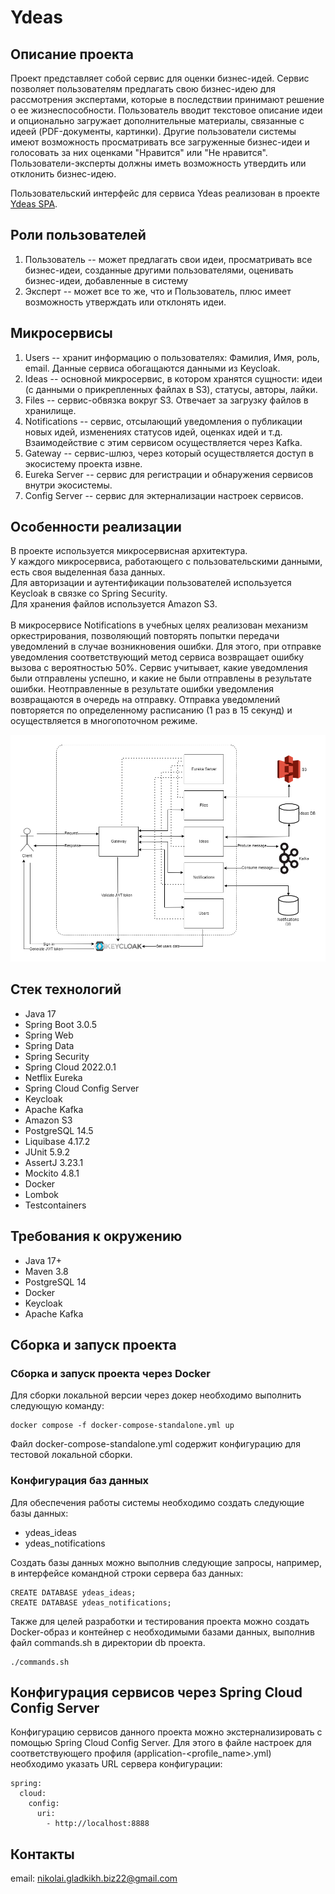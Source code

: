 # Ydeas

## Описание проекта
Проект представляет собой сервис для оценки бизнес-идей.
Сервис позволяет пользователям предлагать свою бизнес-идею для рассмотрения экспертами, которые в последствии 
принимают решение о ее жизнеспособности. Пользователь вводит текстовое описание идеи и опционально загружает 
дополнительные материалы, связанные с идеей (PDF-документы, картинки). Другие пользователи системы имеют 
возможность просматривать все загруженные бизнес-идеи и голосовать за них оценками "Нравится" или "Не нравится".
Пользователи-эксперты должны иметь возможность утвердить или отклонить бизнес-идею.

Пользовательский интерфейс для сервиса Ydeas реализован в проекте [Ydeas SPA](https://github.com/diac/ydeas-spa).

## Роли пользователей
1. Пользователь -- может предлагать свои идеи, просматривать все бизнес-идеи, созданные другими пользователями, 
оценивать бизнес-идеи, добавленные в систему
2. Эксперт -- может все то же, что и Пользователь, плюс имеет возможность утверждать или отклонять идеи.

## Микросервисы
1. Users -- хранит информацию о пользователях: Фамилия, Имя, роль, email. Данные сервиса обогащаются данными из Keycloak.
2. Ideas -- основной микросервис, в котором хранятся сущности: идеи (с данными о прикрепленных файлах в S3), 
статусы, авторы, лайки.
3. Files -- сервис-обвязка вокруг S3. Отвечает за загрузку файлов в хранилище.
4. Notifications -- сервис, отсылающий уведомления о публикации новых идей, изменениях статусов идей,
оценках идей и т.д. Взаимодействие с этим сервисом осуществляется через Kafka.
5. Gateway -- сервис-шлюз, через который осуществляется доступ в экосистему проекта извне.
6. Eureka Server -- сервис для регистрации и обнаружения сервисов внутри экосистемы.
7. Config Server -- сервис для эктернализации настроек сервисов.

## Особенности реализации
В проекте используется микросервисная архитектура.<br>
У каждого микросервиса, работающего с пользовательскими данными, есть своя выделенная база данных.<br>
Для авторизации и аутентификации пользователей используется Keycloak в связке со Spring Security.<br>
Для хранения файлов используется Amazon S3.<br>
<br>
В микросервисе Notifications в учебных целях реализован механизм оркестрирования, позволяющий повторять попытки
передачи уведомлений в случае возникновения ошибки. Для этого, при отправке уведомления соответствующий метод сервиса
возвращает ошибку вызова с вероятностью 50%. Сервис учитывает, какие уведомления были отправлены успешно, и какие
не были отправлены в результате ошибки. Неотправленные в результате ошибки уведомления возвращаются 
в очередь на отправку. Отправка уведомлений повторяется по определенному расписанию (1 раз в 15 секунд) 
и осуществляется в многопоточном режиме.

![Архитектура проекта](/img/001_project_architecture.png)

## Стек технологий
- Java 17
- Spring Boot 3.0.5
- Spring Web
- Spring Data
- Spring Security
- Spring Cloud 2022.0.1
- Netflix Eureka
- Spring Cloud Config Server
- Keycloak
- Apache Kafka
- Amazon S3
- PostgreSQL 14.5
- Liquibase 4.17.2
- JUnit 5.9.2
- AssertJ 3.23.1
- Mockito 4.8.1
- Docker
- Lombok
- Testcontainers

## Требования к окружению
- Java 17+
- Maven 3.8
- PostgreSQL 14
- Docker
- Keycloak
- Apache Kafka

## Сборка и запуск проекта
### Сборка и запуск проекта через Docker
Для сборки локальной версии через докер необходимо выполнить следующую команду:
```shell
docker compose -f docker-compose-standalone.yml up
```

Файл docker-compose-standalone.yml содержит конфигурацию для тестовой локальной сборки.

### Конфигурация баз данных
Для обеспечения работы системы необходимо создать следующие базы данных:
- ydeas_ideas
- ydeas_notifications

Создать базы данных можно выполнив следующие запросы, например, в интерфейсе командной строки сервера баз данных:
```shell
CREATE DATABASE ydeas_ideas;
CREATE DATABASE ydeas_notifications;
```

Также для целей разработки и тестирования проекта можно создать Docker-образ и контейнер с необходимыми базами данных,
выполнив файл commands.sh в директории db проекта.
```shell
./commands.sh
```

## Конфигурация сервисов через Spring Cloud Config Server
Конфигурацию сервисов данного проекта можно экстернализировать с помощью Spring Cloud Config Server.
Для этого в файле настроек для соответствующего профиля (application-<profile_name>.yml) 
необходимо указать URL сервера конфигурации:
```
spring:
  cloud:
    config:
      uri:
        - http://localhost:8888
```

## Контакты
email: nikolai.gladkikh.biz22@gmail.com